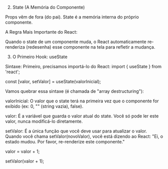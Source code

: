 2. State (A Memória do Componente)

Props vêm de fora (do pai). State é a memória interna do próprio componente.

A Regra Mais Importante do React:

Quando o state de um componente muda, o React automaticamente re-renderiza (redesenha) esse componente na tela para refletir a mudança.

3. O Primeiro Hook: useState

Sintaxe: Primeiro, precisamos importá-lo do React: import { useState } from 'react';

const [valor, setValor] = useState(valorInicial);

Vamos quebrar essa sintaxe (é chamada de "array destructuring"):

valorInicial: O valor que o state terá na primeira vez que o componente for exibido (ex: 0, "" (string vazia), false).

valor: É a variável que guarda o valor atual do state. Você só pode ler este valor, nunca modificá-lo diretamente.

setValor: É a única função que você deve usar para atualizar o valor. Quando você chama setValor(novoValor), você está dizendo ao React: "Ei, o estado mudou. Por favor, re-renderize este componente."

valor = valor + 1;

setValor(valor + 1);